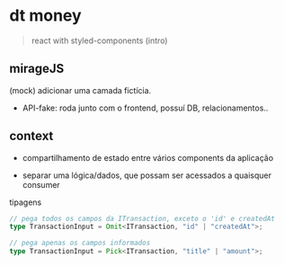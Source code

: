 # dt money

> react with styled-components (intro)

## mirageJS

(mock) adicionar uma camada fictícia.

- API-fake: roda junto com o frontend, possuí DB, relacionamentos..

## context

- compartilhamento de estado entre vários components da aplicação

- separar uma lógica/dados, que possam ser acessados a quaisquer consumer

tipagens

```ts
// pega todos os campos da ITransaction, exceto o 'id' e createdAt
type TransactionInput = Omit<ITransaction, "id" | "createdAt">;

// pega apenas os campos informados
type TransactionInput = Pick<ITransaction, "title" | "amount">;
```
